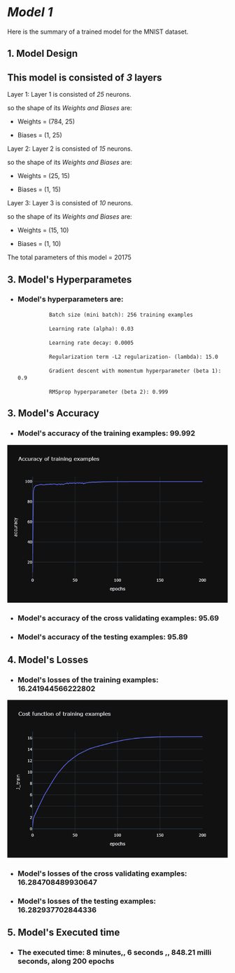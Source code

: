 # ***Model 1***

Here is the summary of a trained model for the MNIST dataset.

## **1. Model Design**
## This model is consisted of *3* layers

Layer 1:
Layer 1 is consisted of *25* neurons.

so the shape of its *Weights and Biases* are:

- Weights = (784, 25)

- Biases = (1, 25)

Layer 2:
Layer 2 is consisted of *15* neurons.

so the shape of its *Weights and Biases* are:

- Weights = (25, 15)

- Biases = (1, 15)

Layer 3:
Layer 3 is consisted of *10* neurons.

so the shape of its *Weights and Biases* are:

- Weights = (15, 10)

- Biases = (1, 10)

The total parameters of this model = 20175
## **3. Model's Hyperparametes**
- ### Model's hyperparameters are:

                Batch size (mini batch): 256 training examples

                Learning rate (alpha): 0.03

                Learning rate decay: 0.0005

                Regularization term -L2 regularization- (lambda): 15.0

                Gradient descent with momentum hyperparameter (beta 1): 0.9

                RMSprop hyperparameter (beta 2): 0.999

## **3. Model's Accuracy**
- ### Model's accuracy of the training examples:                99.992

![Accuracy of training examples](./accuracy_graph.png)

- ### Model's accuracy of the cross validating examples:                95.69

- ### Model's accuracy of the testing examples:                95.89

## **4. Model's Losses**
- ### Model's losses of the training examples: 16.241944566222802

![Cost function of training examples](./j_train_graph.png)

- ### Model's losses of the cross validating examples: 16.284708489930647

- ### Model's losses of the testing examples: 16.282937702844336

## **5. Model's Executed time**
- ### The executed time: 8 minutes,,             6 seconds ,,                 848.21 milli seconds, along 200 epochs

